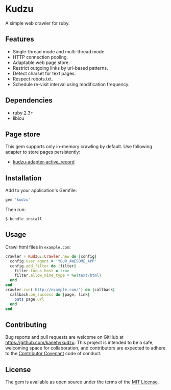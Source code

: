 # Kudzu

A simple web crawler for ruby.

## Features

* Single-thread mode and multi-thread mode.
* HTTP connection pooling.
* Adaptable web page store.
* Restrict outgoing links by url-based patterns.
* Detect charset for text pages.
* Respect robots.txt.
* Schedule re-visit interval using modification frequency.

## Dependencies

* ruby 2.3+
* libicu

## Page store

This gem supports only in-memory crawling by default. Use following adapter to store pages persistently:

* [kudzu-adapter-active_record](https://github.com/kanety/kudzu-adapter-active_record)

## Installation

Add to your application's Gemfile:

```ruby
gem 'kudzu'
```

Then run:

    $ bundle install

## Usage

Crawl html files in `example.com`:

```ruby
crawler = Kudzu::Crawler.new do |config|
  config.user_agent = 'YOUR_AWESOME_APP'
  config.add_filter do |filter|
    filter.focus_host = true
    filter.allow_mime_type = %w(text/html)
  end
end
crawler.run('http://example.com/') do |callback|
  callback.on_success do |page, link|
    puts page.url
  end
end
```

## Contributing

Bug reports and pull requests are welcome on GitHub at https://github.com/kanety/kudzu. This project is intended to be a safe, welcoming space for collaboration, and contributors are expected to adhere to the [Contributor Covenant](http://contributor-covenant.org) code of conduct.

## License

The gem is available as open source under the terms of the [MIT License](http://opensource.org/licenses/MIT).
